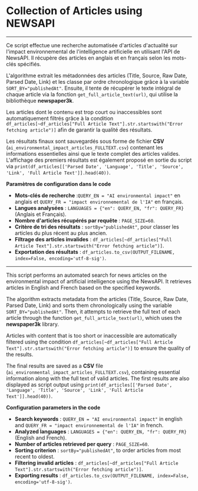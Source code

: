 # Collection of Articles using NEWSAPI

---

Ce script effectue une recherche automatisée d'articles d'actualité sur l'impact environnemental de l'intelligence artificielle en utilisant l'API de NewsAPI. Il récupère des articles en anglais et en français selon les mots-clés spécifiés.  

L'algorithme extrait les métadonnées des articles (Title, Source, Raw Date, Parsed Date, Link) et les classe par ordre chronologique grâce à la variable `SORT_BY="publishedAt"`. Ensuite, il tente de récupérer le texte intégral de chaque article via la fonction `get_full_article_text(url)`, qui utilise la bibliothèque **newspaper3k**.  

Les articles dont le contenu est trop court ou inaccessibles sont automatiquement filtrés grâce à la condition `df_articles[~df_articles["Full Article Text"].str.startswith("Error fetching article")]` afin de garantir la qualité des résultats.  

Les résultats finaux sont sauvegardés sous forme de fichier **CSV** (`ai_environmental_impact_articles_FULLTEXT.csv`) contenant les informations essentielles ainsi que le texte complet des articles valides. L'affichage des premiers résultats est également proposé en sortie du script via `print(df_articles[['Parsed Date', 'Language', 'Title', 'Source', 'Link', 'Full Article Text']].head(40))`.  

**Paramètres de configuration dans le code**  

- **Mots-clés de recherche** :`QUERY_EN = "AI environmental impact"` en anglais et `QUERY_FR = "impact environnemental de l'IA"` en français.  
- **Langues analysées** : `LANGUAGES = {"en": QUERY_EN, "fr": QUERY_FR}` (Anglais et Français).  
- **Nombre d'articles récupérés par requête** : `PAGE_SIZE=60`.  
- **Critère de tri des résultats** : `sortBy="publishedAt"`, pour classer les articles du plus récent au plus ancien.  
- **Filtrage des articles invalides** : `df_articles[~df_articles["Full Article Text"].str.startswith("Error fetching article")]`.  
- **Exportation des résultats** : `df_articles.to_csv(OUTPUT_FILENAME, index=False, encoding='utf-8-sig')`.  

---

This script performs an automated search for news articles on the environmental impact of artificial intelligence using the NewsAPI. It retrieves articles in English and French based on the specified keywords.

The algorithm extracts metadata from the articles (Title, Source, Raw Date, Parsed Date, Link) and sorts them chronologically using the variable `SORT_BY="publishedAt"`. Then, it attempts to retrieve the full text of each article through the function `get_full_article_text(url)`, which uses the **newspaper3k** library.

Articles with content that is too short or inaccessible are automatically filtered using the condition `df_articles[~df_articles["Full Article Text"].str.startswith("Error fetching article")]` to ensure the quality of the results.

The final results are saved as a **CSV** file (`ai_environmental_impact_articles_FULLTEXT.csv`), containing essential information along with the full text of valid articles. The first results are also displayed as script output using `print(df_articles[['Parsed Date', 'Language', 'Title', 'Source', 'Link', 'Full Article Text']].head(40))`.

**Configuration parameters in the code**

- **Search keywords** : `QUERY_EN = "AI environmental impact"` in english and `QUERY_FR = "impact environnemental de l'IA"` in french.
- **Analyzed languages** : `LANGUAGES = {"en": QUERY_EN, "fr": QUERY_FR}` (English and French).
- **Number of articles retrieved per query** : `PAGE_SIZE=60`.
- **Sorting criterion** : `sortBy="publishedAt"`, to order articles from most recent to oldest.
-  **Filtering invalid articles** : `df_articles[~df_articles["Full Article Text"].str.startswith("Error fetching article")]`.
- **Exporting results**  : `df_articles.to_csv(OUTPUT_FILENAME, index=False, encoding='utf-8-sig')`.

